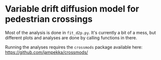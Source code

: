 # Variable drift diffusion model for pedestrian crossings

Most of the analysis is done in `fit_d2p.py`. It's currently a bit of a mess,
but different plots and analyses are done by calling functions in there.

Running the analyses requires the `crossmods` package available here: https://github.com/jampekka/crossmods/
